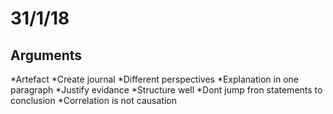 # 31/1/18
## Arguments
*Artefact
  *Create journal
  *Different perspectives
  *Explanation in one paragraph
  *Justify evidance
  *Structure well
  *Dont jump fron statements to conclusion
  *Correlation is not causation
